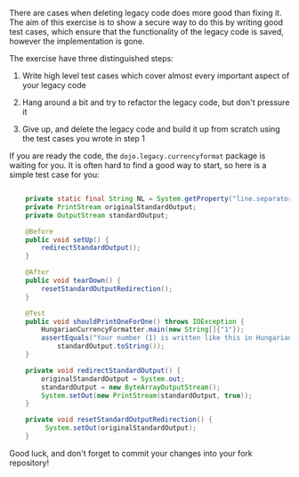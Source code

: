 There are cases when deleting legacy code does more good than fixing it. The aim of this exercise is to show a secure way to do this by writing good test cases, which ensure that the functionality of the legacy code is saved, however the implementation is gone.

The exercise have three distinguished steps:

1. Write high level test cases which cover almost every important aspect of your legacy code

2. Hang around a bit and try to refactor the legacy code, but don't pressure it

3. Give up, and delete the legacy code and build it up from scratch using the test cases you wrote in step 1


If you are ready the code, the `dojo.legacy.currencyformat` package is waiting for you. It is often hard to find a good way to start, so here is a simple test case for you:

```java

    private static final String NL = System.getProperty("line.separator");
    private PrintStream originalStandardOutput;
    private OutputStream standardOutput;

    @Before
    public void setUp() {
        redirectStandardOutput();
    }

    @After
    public void tearDown() {
        resetStandardOutputRedirection();
    }

    @Test
    public void shouldPrintOneForOne() throws IOException {
        HungarianCurrencyFormatter.main(new String[]{"1"});
        assertEquals("Your number (1) is written like this in Hungarian: \"1\"" + NL,
            standardOutput.toString());
    }

    private void redirectStandardOutput() {
        originalStandardOutput = System.out;
        standardOutput = new ByteArrayOutputStream();
        System.setOut(new PrintStream(standardOutput, true));
    }

    private void resetStandardOutputRedirection() {
         System.setOut(originalStandardOutput);
    }
```

Good luck, and don't forget to commit your changes into your fork repository!